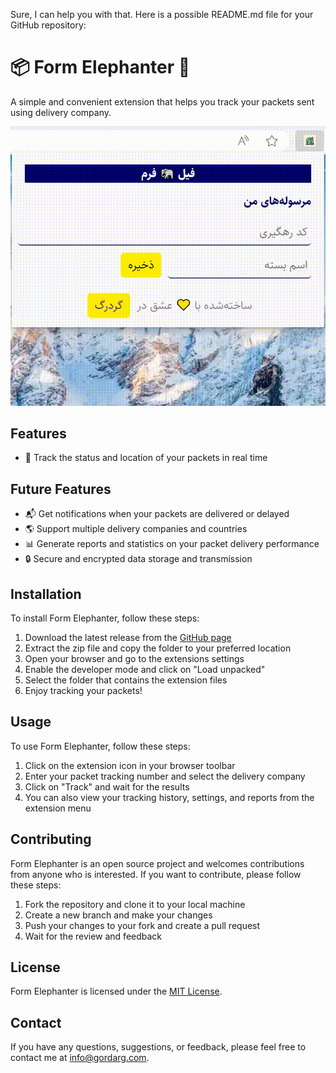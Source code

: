 Sure, I can help you with that. Here is a possible README.md file for your GitHub repository:

# 📦 Form Elephanter 🐘

A simple and convenient extension that helps you track your packets sent using delivery company.

![demo.gif](demo.gif)

## Features

- 🚚 Track the status and location of your packets in real time

## Future Features

- 📬 Get notifications when your packets are delivered or delayed
- 🌎 Support multiple delivery companies and countries
- 📊 Generate reports and statistics on your packet delivery performance
- 🔒 Secure and encrypted data storage and transmission

## Installation

To install Form Elephanter, follow these steps:

1. Download the latest release from the [GitHub page](https://github.com/your_username/packet-tracker/releases)
2. Extract the zip file and copy the folder to your preferred location
3. Open your browser and go to the extensions settings
4. Enable the developer mode and click on "Load unpacked"
5. Select the folder that contains the extension files
6. Enjoy tracking your packets!

## Usage

To use Form Elephanter, follow these steps:

1. Click on the extension icon in your browser toolbar
2. Enter your packet tracking number and select the delivery company
3. Click on "Track" and wait for the results
4. You can also view your tracking history, settings, and reports from the extension menu

## Contributing

Form Elephanter is an open source project and welcomes contributions from anyone who is interested. If you want to contribute, please follow these steps:

1. Fork the repository and clone it to your local machine
2. Create a new branch and make your changes
3. Push your changes to your fork and create a pull request
4. Wait for the review and feedback

## License

Form Elephanter is licensed under the [MIT License](https://github.com/tayyebi/form_elephanter/blob/main/LICENSE).

## Contact

If you have any questions, suggestions, or feedback, please feel free to contact me at info@gordarg.com.